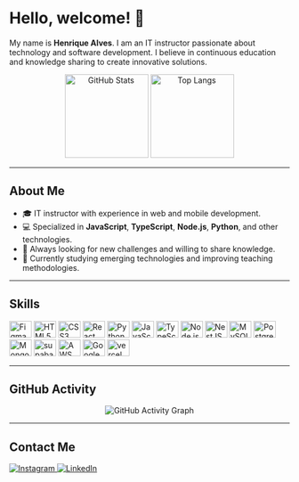# Hello, welcome! 👋

My name is **Henrique Alves**. I am an IT instructor passionate about technology and software development. I believe in continuous education and knowledge sharing to create innovative solutions.

<div align="center">
  <img height="150rem" src="https://github-readme-stats.vercel.app/api?username=rickalves&show_icons=true&theme=highcontrast" alt="GitHub Stats"/>
  <img height="150rem" src="https://github-readme-stats.vercel.app/api/top-langs/?username=rickalves&theme=highcontrast&layout=compact" alt="Top Langs"/>
</div>

---

## About Me

- 🎓 IT instructor with experience in web and mobile development.
- 💻 Specialized in **JavaScript**, **TypeScript**, **Node.js**, **Python**, and other technologies.
- 🚀 Always looking for new challenges and willing to share knowledge.
- 🌱 Currently studying emerging technologies and improving teaching methodologies.

---

## Skills

<div style="display: inline-block"> 
  <img title="Figma" alt="Figma" height="30" width="40" src="https://cdn.jsdelivr.net/gh/devicons/devicon@latest/icons/figma/figma-original.svg" /> 
  <img title="HTML5" alt="HTML5" height="30" width="40" src="https://cdn.jsdelivr.net/gh/devicons/devicon/icons/html5/html5-original.svg" /> 
  <img title="CSS3" alt="CSS3" height="30" width="40" src="https://cdn.jsdelivr.net/gh/devicons/devicon/icons/css3/css3-original.svg" /> 
  <img title="React/React Native" alt="React" height="30" width="40" src="https://cdn.jsdelivr.net/gh/devicons/devicon/icons/react/react-original.svg" /> 
  <img title="Python" alt="Python" height="30" width="40" src="https://cdn.jsdelivr.net/gh/devicons/devicon/icons/python/python-original.svg" /> 
  <img title="JavaScript" alt="JavaScript" height="30" width="40" src="https://cdn.jsdelivr.net/gh/devicons/devicon/icons/javascript/javascript-original.svg" /> 
  <img title="TypeScript" alt="TypeScript" height="30" width="40" src="https://cdn.jsdelivr.net/gh/devicons/devicon/icons/typescript/typescript-original.svg" /> 
  <img title="Node.js" alt="Node.js" height="30" width="40" src="https://cdn.jsdelivr.net/gh/devicons/devicon/icons/nodejs/nodejs-original.svg" /> 
  <img title="NestJS" alt="NestJS" height="30" width="40" src="https://cdn.jsdelivr.net/gh/devicons/devicon@latest/icons/nestjs/nestjs-original.svg" /> 
  <img title="MySQL" alt="MySQL" height="30" width="40" src="https://cdn.jsdelivr.net/gh/devicons/devicon/icons/mysql/mysql-original.svg" /> 
  <img title="PostgreSQL" alt="PostgreSQL" height="30" width="40" src="https://cdn.jsdelivr.net/gh/devicons/devicon/icons/postgresql/postgresql-original.svg" /> 
  <img title="MongoDB" alt="MongoDB" height="30" width="40" src="https://cdn.jsdelivr.net/gh/devicons/devicon/icons/mongodb/mongodb-original.svg" /> 
  <img title="Supabase" alt="supabase" height="30" width="40" src="https://cdn.jsdelivr.net/gh/devicons/devicon@latest/icons/supabase/supabase-original.svg" /> 
  <img title="AWS" alt="AWS" height="30" width="40" src="https://cdn.jsdelivr.net/gh/devicons/devicon@latest/icons/amazonwebservices/amazonwebservices-plain-wordmark.svg" /> 
  <img title="Google Cloud" alt="Google Cloud" height="30" width="40" src="https://cdn.jsdelivr.net/gh/devicons/devicon/icons/googlecloud/googlecloud-original.svg" /> 
  <img title="Vercel" alt="vercel" height="30" width="40" src="https://cdn.jsdelivr.net/gh/devicons/devicon@latest/icons/vercel/vercel-original.svg" />
</div>

---

## GitHub Activity

<p align="center">
  <img src="https://github-readme-activity-graph.vercel.app/graph?username=rickalves&theme=react-dark" alt="GitHub Activity Graph" />
</p>

---

## Contact Me

<div>
  <a href="https://www.instagram.com/rick_alves.r/" target="_blank">
    <img src="https://img.shields.io/badge/Instagram-E4405F?style=for-the-badge&logo=instagram&logoColor=white" alt="Instagram"/>
  </a>
  <a href="https://www.linkedin.com/in/henrique-alves-685a1777/" target="_blank">
    <img src="https://img.shields.io/badge/LinkedIn-0077B5?style=for-the-badge&logo=linkedin&logoColor=white" alt="LinkedIn"/>
  </a>
</div>
